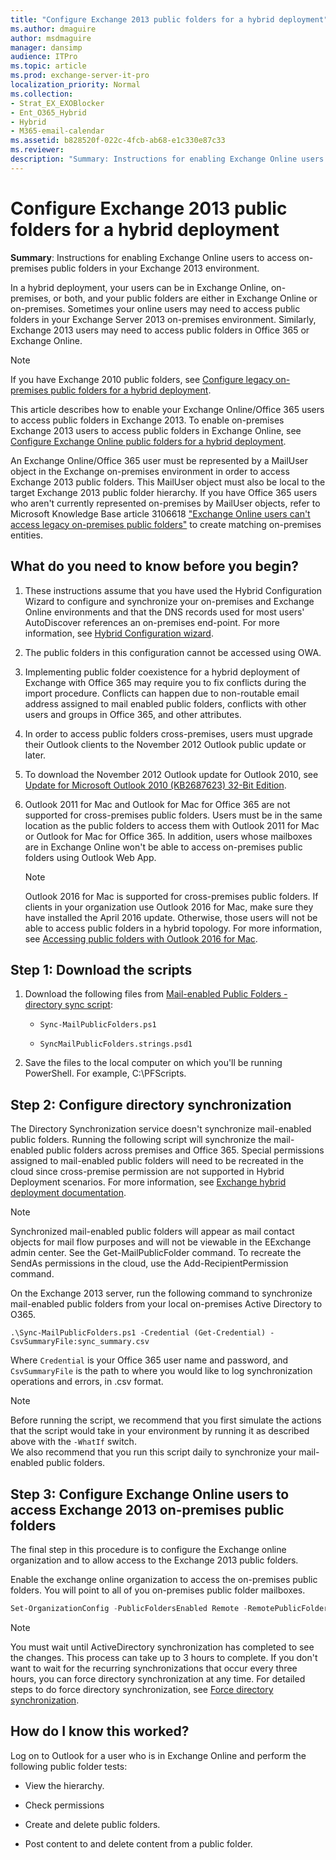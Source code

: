 ```yaml
---
title: "Configure Exchange 2013 public folders for a hybrid deployment"
ms.author: dmaguire
author: msdmaguire
manager: dansimp
audience: ITPro
ms.topic: article
ms.prod: exchange-server-it-pro
localization_priority: Normal
ms.collection:
- Strat_EX_EXOBlocker
- Ent_O365_Hybrid
- Hybrid
- M365-email-calendar
ms.assetid: b828520f-022c-4fcb-ab68-e1c330e87c33
ms.reviewer: 
description: "Summary: Instructions for enabling Exchange Online users to access on-premises public folders in your Exchange 2013 environment."
---
```


# Configure Exchange 2013 public folders for a hybrid deployment

 **Summary**: Instructions for enabling Exchange Online users to access on-premises public folders in your Exchange 2013 environment.

In a hybrid deployment, your users can be in Exchange Online, on-premises, or both, and your public folders are either in Exchange Online or on-premises. Sometimes your online users may need to access public folders in your Exchange Server 2013 on-premises environment. Similarly, Exchange 2013 users may need to access public folders in Office 365 or Exchange Online.

> [!NOTE]
> If you have Exchange 2010 public folders, see [Configure legacy on-premises public folders for a hybrid deployment](set-up-legacy-hybrid-public-folders.md).

This article describes how to enable your Exchange Online/Office 365 users to access public folders in Exchange 2013. To enable on-premises Exchange 2013 users to access public folders in Exchange Online, see [Configure Exchange Online public folders for a hybrid deployment](set-up-exo-hybrid-public-folders.md).

An Exchange Online/Office 365 user must be represented by a MailUser object in the Exchange on-premises environment in order to access Exchange 2013 public folders. This MailUser object must also be local to the target Exchange 2013 public folder hierarchy. If you have Office 365 users who aren't currently represented on-premises by MailUser objects, refer to Microsoft Knowledge Base article 3106618 ["Exchange Online users can't access legacy on-premises public folders"](https://go.microsoft.com/fwlink/p/?LinkID=699451) to create matching on-premises entities.

## What do you need to know before you begin?

1. These instructions assume that you have used the Hybrid Configuration Wizard to configure and synchronize your on-premises and Exchange Online environments and that the DNS records used for most users' AutoDiscover references an on-premises end-point. For more information, see [Hybrid Configuration wizard](../hybrid-configuration-wizard.md).

2. The public folders in this configuration cannot be accessed using OWA.

3. Implementing public folder coexistence for a hybrid deployment of Exchange with Office 365 may require you to fix conflicts during the import procedure. Conflicts can happen due to non-routable email address assigned to mail enabled public folders, conflicts with other users and groups in Office 365, and other attributes.

4. In order to access public folders cross-premises, users must upgrade their Outlook clients to the November 2012 Outlook public update or later.

5. To download the November 2012 Outlook update for Outlook 2010, see [Update for Microsoft Outlook 2010 (KB2687623) 32-Bit Edition](https://www.microsoft.com/en-us/download/details.aspx?id=35702).

6. Outlook 2011 for Mac and Outlook for Mac for Office 365 are not supported for cross-premises public folders. Users must be in the same location as the public folders to access them with Outlook 2011 for Mac or Outlook for Mac for Office 365. In addition, users whose mailboxes are in Exchange Online won't be able to access on-premises public folders using Outlook Web App.

    > [!NOTE]
    > Outlook 2016 for Mac is supported for cross-premises public folders. If clients in your organization use Outlook 2016 for Mac, make sure they have installed the April 2016 update. Otherwise, those users will not be able to access public folders in a hybrid topology. For more information, see [Accessing public folders with Outlook 2016 for Mac](http://technet.microsoft.com/library/bc9b8226-bd8b-4edc-882b-4f19cfe118eb.aspx).

## Step 1: Download the scripts

1. Download the following files from [Mail-enabled Public Folders - directory sync script](https://www.microsoft.com/en-us/download/details.aspx?id=46381):

   - `Sync-MailPublicFolders.ps1`

   - `SyncMailPublicFolders.strings.psd1`

2. Save the files to the local computer on which you'll be running PowerShell. For example, C:\PFScripts.

## Step 2: Configure directory synchronization

The Directory Synchronization service doesn't synchronize mail-enabled public folders. Running the following script will synchronize the mail-enabled public folders across premises and Office 365. Special permissions assigned to mail-enabled public folders will need to be recreated in the cloud since cross-premise permission are not supported in Hybrid Deployment scenarios. For more information, see [Exchange hybrid deployment documentation](../exchange-hybrid.md#exchange-hybrid-deployment-documentation).

> [!NOTE]
> Synchronized mail-enabled public folders will appear as mail contact objects for mail flow purposes and will not be viewable in the EExchange admin center. See the Get-MailPublicFolder command. To recreate the SendAs permissions in the cloud, use the Add-RecipientPermission command.

On the Exchange 2013 server, run the following command to synchronize mail-enabled public folders from your local on-premises Active Directory to O365.

```
.\Sync-MailPublicFolders.ps1 -Credential (Get-Credential) -CsvSummaryFile:sync_summary.csv
```

Where `Credential` is your Office 365 user name and password, and `CsvSummaryFile` is the path to where you would like to log synchronization operations and errors, in .csv format.

> [!NOTE]
> Before running the script, we recommend that you first simulate the actions that the script would take in your environment by running it as described above with the `-WhatIf` switch. <br/> We also recommend that you run this script daily to synchronize your mail-enabled public folders.

## Step 3: Configure Exchange Online users to access Exchange 2013 on-premises public folders

The final step in this procedure is to configure the Exchange online organization and to allow access to the Exchange 2013 public folders.

Enable the exchange online organization to access the on-premises public folders. You will point to all of you on-premises public folder mailboxes.

```powershell
Set-OrganizationConfig -PublicFoldersEnabled Remote -RemotePublicFolderMailboxes PFMailbox1,PFMailbox2,PFMailbox3
```

> [!NOTE]
> You must wait until ActiveDirectory synchronization has completed to see the changes. This process can take up to 3 hours to complete. If you don't want to wait for the recurring synchronizations that occur every three hours, you can force directory synchronization at any time. For detailed steps to do force directory synchronization, see [Force directory synchronization](http://technet.microsoft.com/en-us/library/jj151771.aspx).

## How do I know this worked?

Log on to Outlook for a user who is in Exchange Online and perform the following public folder tests:

- View the hierarchy.

- Check permissions

- Create and delete public folders.

- Post content to and delete content from a public folder.
